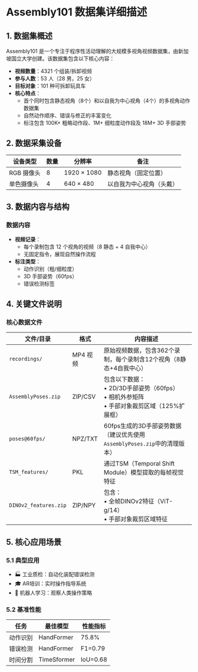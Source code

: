 # Assembly101 数据集详细描述

## 1. 数据集概述
Assembly101 是一个专注于程序性活动理解的大规模多视角视频数据集，由新加坡国立大学创建。该数据集包含以下核心内容：
- **视频数量**：4321 个组装/拆卸视频  
- **参与人数**：53 人（28 男，25 女）  
- **目标对象**：101 种可拆卸玩具车  
- **核心特点**：  
  - 首个同时包含静态视角（8个）和以自我为中心视角（4个）的多视角动作数据集  
  - 自然动作顺序、错误与修正的丰富变化  
  - 标注包含 100K+ 粗略动作段、1M+ 细粒度动作段及 18M+ 3D 手部姿势  

## 2. 数据采集设备
| **设备类型**       | **数量** | **分辨率**      | **备注**                |
|--------------------|----------|-----------------|-------------------------|
| RGB 摄像头         | 8        | 1920 × 1080     | 静态视角（固定位置）    |
| 单色摄像头         | 4        | 640 × 480       | 以自我为中心视角（头戴）|

## 3. 数据内容与结构
### 数据内容
- **视频记录**：  
  - 每个录制包含 12 个视角的视频（8 静态 + 4 自我中心）  
  - 无固定指令，展现自然操作流程  
- **标注类型**：  
  - 动作识别（粗/细粒度）  
  - 3D 手部姿势（60fps）  
  - 错误检测标签  

## 4. 关键文件说明

### 核心数据文件
| **文件/目录**          | **格式**       | **内容描述**                                                                 |
|------------------------|----------------|-----------------------------------------------------------------------------|
| `recordings/`          | MP4 视频       | 原始视频数据，包含362个录制，每个录制含12个视角（8静态+4自我中心）          |
| `AssemblyPoses.zip`    | ZIP/CSV        | 包含以下数据：<br>• 2D/3D手部姿势（60fps）<br>• 相机外参矩阵<br>• 手部对象裁剪区域（125%扩展框） |
| `poses@60fps/`         | NPZ/TXT        | 60fps生成的3D手部姿势数据（建议优先使用`AssemblyPoses.zip`中的清理版本）     |
| `TSM_features/`        | PKL            | 通过TSM（Temporal Shift Module）模型提取的每帧视觉特征                      |
| `DINOv2_features.zip`  | ZIP/NPY        | 包含：<br>• 全帧DINOv2特征（ViT-g/14）<br>• 手部对象裁剪区域特征             |

## 5. 核心应用场景

### 5.1 典型应用
- 🏭 工业质检：自动化装配错误检测  
- 🎓 AR培训：实时操作指导系统  
- 🤖 机器人学习：观察人类操作策略  

### 5.2 基准性能
| 任务          | 最佳模型    | 性能指标 |
|---------------|------------|----------|
| 动作识别      | HandFormer | 75.8%    |
| 错误检测      | HandFormer | F1=0.79  |
| 时间分割      | TimeSformer | IoU=0.68 |